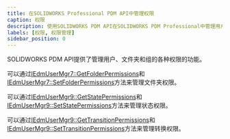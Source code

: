 ```yaml
---
title: 在SOLIDWORKS Professional PDM API中管理权限
caption: 权限
description: 使用SOLIDWORKS PDM API在SOLIDWORKS PDM Professional中管理用户、组和文件夹的权限
labels: [权限, 权限管理]
sidebar_position: 0
---
```

SOLIDWORKS PDM API提供了管理用户、文件夹和组的各种权限的功能。

可以通过[IEdmUserMgr7::GetFolderPermissions](https://help.solidworks.com/2018/english/api/epdmapi/epdm.interop.epdm~epdm.interop.epdm.iedmusermgr7~getfolderpermissions.html)和[IEdmUserMgr7::SetFolderPermissions](https://help.solidworks.com/2018/english/api/epdmapi/epdm.interop.epdm~epdm.interop.epdm.iedmusermgr7~setfolderpermissions.html)方法来管理文件夹权限。

可以通过[IEdmUserMgr9::GetStatePermissions](https://help.solidworks.com/2018/english/api/epdmapi/EPDM.Interop.epdm~EPDM.Interop.epdm.IEdmUserMgr9~GetStatePermissions.html)和[IEdmUserMgr9::SetStatePermissions](https://help.solidworks.com/2018/english/api/epdmapi/EPDM.Interop.epdm~EPDM.Interop.epdm.IEdmUserMgr9~SetStatePermissions.html)方法来管理状态权限。

可以通过[IEdmUserMgr9::GetTransitionPermissions](https://help.solidworks.com/2018/english/api/epdmapi/EPDM.Interop.epdm~EPDM.Interop.epdm.IEdmUserMgr9~GetTransitionPermissions.html)和[IEdmUserMgr9::SetTransitionPermissions](https://help.solidworks.com/2018/english/api/epdmapi/EPDM.Interop.epdm~EPDM.Interop.epdm.IEdmUserMgr9~SetTransitionPermissions.html)方法来管理转换权限。